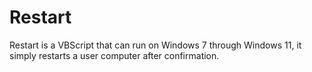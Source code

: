 # Restart
Restart is a VBScript that can run on Windows 7 through Windows 11, it simply restarts a user computer after confirmation.
